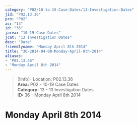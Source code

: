 ```yaml
---  
category: "P02/10-to-19-Case-Dates/13-Investigation-Dates"  
jid: "P02.13.36"  
pro: "P02"  
ac: "13"  
id: "36"  
jarea: "10-19 Case Dates"  
jcat: "13 Investigation Dates"  
desc: "Date"  
friendlyname: "Monday April 8th 2014"  
title: "36-2014-04-08-Monday-April-8th-2014"  
aliases:   
- "P02.13.36"  
- "Monday April 8th 2014"  
---  
```

>[!info]- Location: P02.13.36  
>**Area:** P02 - 10-19 Case Dates  
>**Category:** 13 - 13 Investigation Dates  
>**ID:** 36 - Monday April 8th 2014  
  
# Monday April 8th 2014  
